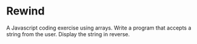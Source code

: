 # Rewind
A Javascript coding exercise using arrays. Write a program that accepts a string from the user. Display the string in reverse.
